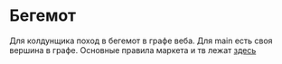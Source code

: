 # Бегемот

Для колдунщика поход в бегемот в графе веба. Для main есть своя вершина в графе. Основные правила маркета и тв лежат [здесь](https://a.yandex-team.ru/arc_vcs/search/begemot/rules/src_setup/market/market.cpp)
